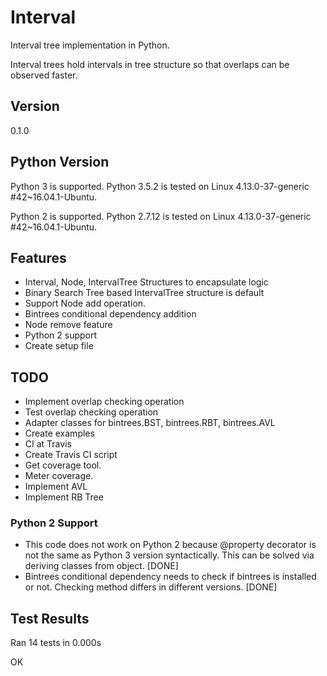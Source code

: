 
# Interval

Interval tree implementation in Python.

Interval trees hold intervals in tree structure 
so that overlaps can be observed faster.


## Version
0.1.0

## Python Version
Python 3 is supported. 
Python 3.5.2 is tested on Linux 4.13.0-37-generic #42~16.04.1-Ubuntu.

Python 2 is supported.
Python 2.7.12 is tested on Linux 4.13.0-37-generic #42~16.04.1-Ubuntu.

## Features
- Interval, Node, IntervalTree Structures to encapsulate logic
- Binary Search Tree based IntervalTree structure is default
- Support Node add operation.
- Bintrees conditional dependency addition
- Node remove feature
- Python 2 support
- Create setup file

## TODO
- Implement overlap checking operation
- Test overlap checking operation
- Adapter classes for bintrees.BST, bintrees.RBT, bintrees.AVL 
- Create examples
- CI at Travis
- Create Travis CI script
- Get coverage tool.
- Meter coverage.
- Implement AVL
- Implement RB Tree

### Python 2 Support

- This code does not work on Python 2 because @property
decorator is not the same as Python 3 version syntactically.
This can be solved via deriving classes from object. [DONE]
- Bintrees conditional dependency needs to check 
if bintrees is installed or not. Checking method differs in 
different versions. [DONE]

## Test Results
Ran 14 tests in 0.000s

OK